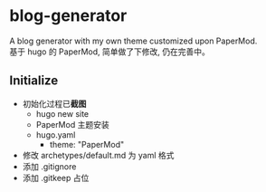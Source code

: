 # blog-generator
A blog generator with my own theme customized upon PaperMod.  
基于 hugo 的 PaperMod, 简单做了下修改, 仍在完善中。

## Initialize
- 初始化过程已**截图**
    - hugo new site
    - PaperMod 主题安装
    - hugo.yaml
        - theme: "PaperMod"
- 修改 archetypes/default.md 为 yaml 格式
- 添加 .gitignore
- 添加 .gitkeep 占位
